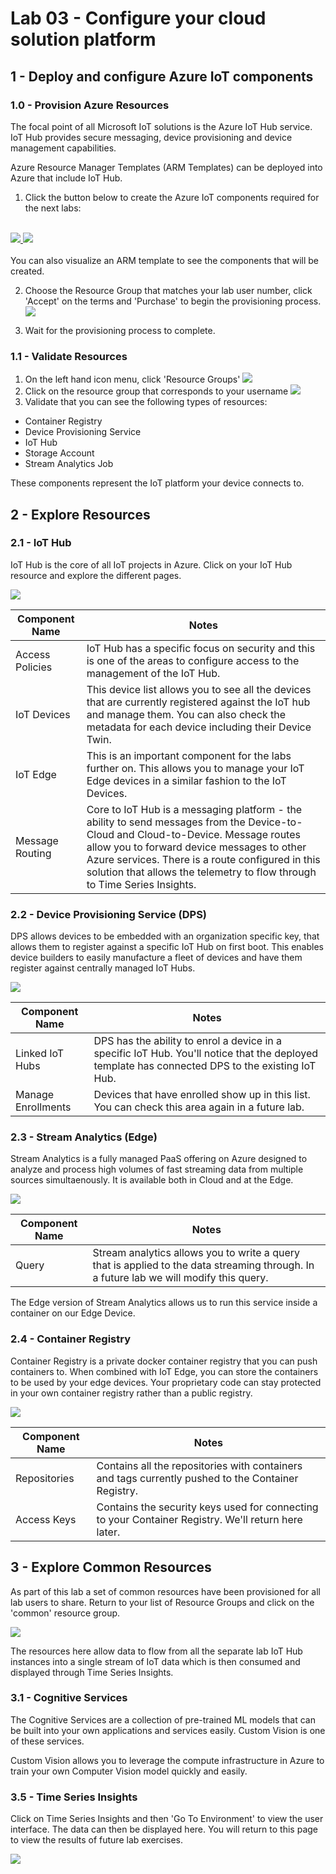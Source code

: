 # Lab 03 - Configure your cloud solution platform

## 1 - Deploy and configure Azure IoT components

### 1.0 - Provision Azure Resources

The focal point of all Microsoft IoT solutions is the Azure IoT Hub service. IoT Hub provides secure messaging, device provisioning and device management capabilities.

Azure Resource Manager Templates (ARM Templates) can be deployed into Azure that include IoT Hub. 

1. Click the button below to create the Azure IoT components required for the next labs:<br/><br/>
<a href="https://portal.azure.com/#create/Microsoft.Template/uri/https%3A%2F%2Fraw.githubusercontent.com%2Fawaregroup%2FIIALab%2Fmaster%2Fsrc%2FAzure.ARM%2Fiia-azuredeploy.json" target="_blank" rel="noopener noreferrer">
<img src="https://raw.githubusercontent.com/Azure/azure-quickstart-templates/master/1-CONTRIBUTION-GUIDE/images/deploytoazure.png"/>
</a>
<a href="http://armviz.io/#/?load=https%3A%2F%2Fraw.githubusercontent.com%2Fawaregroup%2FIIALab%2Fmaster%2Fsrc%2FAzure.ARM%2Fiia-azuredeploy.json" target="_blank" rel="noopener noreferrer">
<img src="https://raw.githubusercontent.com/Azure/azure-quickstart-templates/master/1-CONTRIBUTION-GUIDE/images/visualizebutton.png"/>
</a><br/><br/>
You can also visualize an ARM template to see the components that will be created.

2. Choose the Resource Group that matches your lab user number, click 'Accept' on the terms and 'Purchase' to begin the provisioning process.
![](./media/3_1.png)

3. Wait for the provisioning process to complete.

### 1.1 - Validate Resources

1. On the left hand icon menu, click 'Resource Groups'
![](./media/3_2.png)
2. Click on the resource group that corresponds to your username
![](./media/3_3.png)
3. Validate that you can see the following types of resources:<br/>
* Container Registry
* Device Provisioning Service
* IoT Hub
* Storage Account
* Stream Analytics Job

These components represent the IoT platform your device connects to.


## 2 - Explore Resources

### 2.1 - IoT Hub

IoT Hub is the core of all IoT projects in Azure. Click on your IoT Hub resource and explore the different pages. 


![](./media/3_4.png)


|Component Name    |Notes|
|--------|-----|
|Access Policies|IoT Hub has a specific focus on security and this is one of the areas to configure access to the management of the IoT Hub. |
|IoT Devices|This device list allows you to see all the devices that are currently registered against the IoT hub and manage them. You can also check the metadata for each device including their Device Twin.|
|IoT Edge|This is an important component for the labs further on. This allows you to manage your IoT Edge devices in a similar fashion to the IoT Devices.|
|Message Routing|Core to IoT Hub is a messaging platform - the ability to send messages from the Device-to-Cloud and Cloud-to-Device. Message routes allow you to forward device messages to other Azure services. There is a route configured in this solution that allows the telemetry to flow through to Time Series Insights.

### 2.2 - Device Provisioning Service (DPS)

DPS allows devices to be embedded with an organization specific key, that allows them to register against a specific IoT Hub on first boot. This enables device builders to easily manufacture a fleet of devices and have them register against centrally managed IoT Hubs.

![](./media/3_5.png)

|Component Name    |Notes|
|--------|-----|
|Linked IoT Hubs|DPS has the ability to enrol a device in a specific IoT Hub. You'll notice that the deployed template has connected DPS to the existing IoT Hub.|
|Manage Enrollments|Devices that have enrolled show up in this list. You can check this area again in a future lab.|


### 2.3 - Stream Analytics (Edge)

Stream Analytics is a fully managed PaaS offering on Azure designed to analyze and process high volumes of fast streaming data from multiple sources simultaenously. It is available both in Cloud and at the Edge.

![](./media/3_6.png)

|Component Name    |Notes|
|--------|-----|
|Query|Stream analytics allows you to write a query that is applied to the data streaming through. In a future lab we will modify this query.|

The Edge version of Stream Analytics allows us to run this service inside a container on our Edge Device. 

### 2.4 - Container Registry

Container Registry is a private docker container registry that you can push containers to. When combined with IoT Edge, you can store the containers to be used by your edge devices. Your proprietary code can stay protected in your own container registry rather than a public registry.

![](./media/3_9.png)

|Component Name    |Notes|
|--------|-----|
|Repositories|Contains all the repositories with containers and tags currently pushed to the Container Registry.|
|Access Keys|Contains the security keys used for connecting to your Container Registry. We'll return here later.|



## 3 - Explore Common Resources
As part of this lab a set of common resources have been provisioned for all lab users to share. Return to your list of Resource Groups and click on the 'common' resource group.

![](./media/3_7.png)

The resources here allow data to flow from all the separate lab IoT Hub instances into a single stream of IoT data which is then consumed and displayed through Time Series Insights.

### 3.1 - Cognitive Services

The Cognitive Services are a collection of pre-trained ML models that can be built into your own applications and services easily. Custom Vision is one of these services.

Custom Vision allows you to leverage the compute infrastructure in Azure to train your own Computer Vision model quickly and easily.




### 3.5 - Time Series Insights

Click on Time Series Insights and then 'Go To Environment' to view the user interface. The data can then be displayed here. You will return to this page to view the results of future lab exercises.

![](./media/3_8.png)
